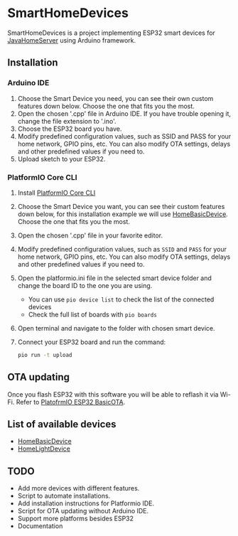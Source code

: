 # SmartHomeDevices
SmartHomeDevices is a project implementing ESP32 smart devices for [JavaHomeServer](https://github.com/jayadamsmorgan/JavaHomeServer) using Arduino framework.



## Installation

### Arduino IDE
1. Choose the Smart Device you need, you can see their own custom features down below. Choose the one that fits you the most.
2. Open the chosen '.cpp' file in Arduino IDE. If you have trouble opening it, change the file extension to '.ino'.
3. Choose the ESP32 board you have.
4. Modify predefined configuration values, such as SSID and PASS for your home network, GPIO pins, etc. You can also modify OTA settings, delays and other predefined values if you need to.
5. Upload sketch to your ESP32.

### PlatformIO Core CLI
1. Install [PlatformIO Core CLI](https://docs.platformio.org/en/stable/core/index.html)
2. Choose the Smart Device you want, you can see their custom features down below, for this installation example we will use [HomeBasicDevice](HomeBasicDevice). Choose the one that fits you the most.
3. Open the chosen '.cpp' file in your favorite editor.
4. Modify predefined configuration values, such as ```SSID``` and ```PASS``` for your home network, GPIO pins, etc. You can also modify OTA settings, delays and other predefined values if you need to.
5. Open the platformio.ini file in the selected smart device folder and change the board ID to the one you are using.
   * You can use ``` pio device list ``` to check the list of the connected devices
   * Check the full list of boards with ``` pio boards ```
7. Open terminal and navigate to the folder with chosen smart device.
8. Connect your ESP32 board and run the command:

    ```zsh
    pio run -t upload
    ```

## OTA updating
Once you flash ESP32 with this software you will be able to reflash it via Wi-Fi. Refer to [PlatofrmIO ESP32 BasicOTA](https://github.com/JakubAndrysek/BasicOTA-ESP32-library/blob/master/README.md). 

## List of available devices
* [HomeBasicDevice](HomeBasicDevice)
* [HomeLightDevice](HomeLightDevice)


## TODO
* Add more devices with different features.
* Script to automate installations.
* Add installation instructions for Platformio IDE.
* Script for OTA updating without Arduino IDE.
* Support more platforms besides ESP32
* Documentation


 
